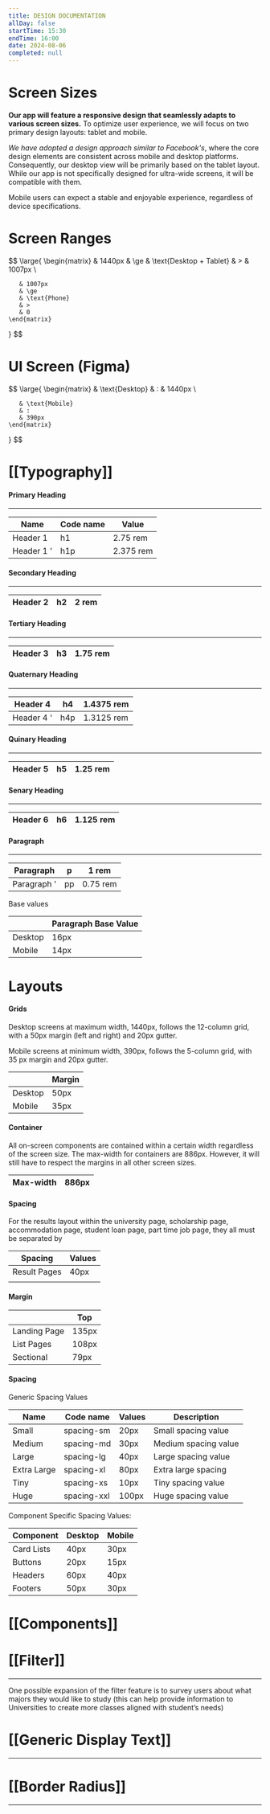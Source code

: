 ```yaml
---
title: DESIGN DOCUMENTATION
allDay: false
startTime: 15:30
endTime: 16:00
date: 2024-08-06
completed: null
---
```


# Screen Sizes

**Our app will feature a responsive design that seamlessly adapts to various screen sizes.** To optimize user experience, we will focus on two primary design layouts: tablet and mobile.

*We have adopted a design approach similar to Facebook's*, where the core design elements are consistent across mobile and desktop platforms. Consequently, our desktop view will be primarily based on the tablet layout. While our app is not specifically designed for ultra-wide screens, it will be compatible with them.

Mobile users can expect a stable and enjoyable experience, regardless of device specifications.



# Screen Ranges

$$
\large{
	\begin{matrix}
	   & 1440px
	   & \ge
	   & \text{Desktop + Tablet} 
	   & > 
	   & 1007px \\
	   
	   & 1007px  
	   & \ge 
	   & \text{Phone}
	   & >
	   & 0
	\end{matrix}
}
$$

# UI Screen (Figma)

$$
\large{
	\begin{matrix}
	   & \text{Desktop} 
	   & :
	   & 1440px \\
	   
	   & \text{Mobile}
	   & :
	   & 390px
	\end{matrix}
}
$$
# [[Typography]]


#### **Primary Heading**
---

| Name       | Code name | Value     |
| ---------- | --------- | --------- |
| Header 1   | h1        | 2.75 rem  |
| Header 1 ' | h1p       | 2.375 rem |

#### **Secondary Heading**
---

| Header 2 | h2  | 2 rem |
| -------- | --- | ----- |

#### **Tertiary Heading**
----

| Header 3 | h3        | 1.75 rem |
| -------- | --------- | -------- |
#### **Quaternary Heading**
---

| Header 4   | h4  | 1.4375 rem |
| ---------- | --- | ---------- |
| Header 4 ' | h4p | 1.3125 rem |

#### **Quinary Heading**
---

| Header 5 | h5  | 1.25 rem |
| -------- | --- | -------- |

#### **Senary Heading**
---

| Header 6 | h6  | 1.125 rem |
| -------- | --- | --------- |

#### **Paragraph**
---

| Paragraph   | p   | 1 rem    |
| ----------- | --- | -------- |
| Paragraph ' | pp  | 0.75 rem |

Base values

|         | Paragraph Base Value |
| ------- | -------------------- |
| Desktop | 16px                 |
| Mobile  | 14px                 |


# Layouts 

#### **Grids**

Desktop screens at maximum width, 1440px, follows the 12-column grid, with a 50px margin (left and right) and 20px gutter.

Mobile screens at minimum width, 390px, follows the 5-column grid, with 35 px margin and 20px gutter.

|         | **Margin** |
| ------- | ---------- |
| Desktop | 50px       |
| Mobile  | 35px       |

#### **Container**

All on-screen components are contained within a certain width regardless of the screen size. The max-width for containers are 886px. However, it will still have to respect the margins in all other screen sizes. 

| Max-width | 886px |
| --------- | ----- |

#### **Spacing** 

For the results layout within the university page, scholarship page, accommodation page, student loan page, part time job page, they all must be separated by 

| **Spacing**  | **Values** |
| ------------ | ---------- |
| Result Pages | 40px       |
|              |            |


#### **Margin**

|              | Top   |
| ------------ | ----- |
| Landing Page | 135px |
| List Pages   | 108px |
| Sectional    | 79px  |

#### **Spacing**

Generic Spacing Values

| Name        | Code name   | Values | Description          |
| ----------- | ----------- | ------ | -------------------- |
| Small       | spacing-sm  | 20px   | Small spacing value  |
| Medium      | spacing-md  | 30px   | Medium spacing value |
| Large       | spacing-lg  | 40px   | Large spacing value  |
| Extra Large | spacing-xl  | 80px   | Extra large spacing  |
| Tiny        | spacing-xs  | 10px   | Tiny spacing value   |
| Huge        | spacing-xxl | 100px  | Huge spacing value   |

Component Specific Spacing Values:

| Component  | Desktop | Mobile |
| ---------- | ------- | ------ |
| Card Lists | 40px    | 30px   |
| Buttons    | 20px    | 15px   |
| Headers    | 60px    | 40px   |
| Footers    | 50px    | 30px   |

# [[Components]]

# [[Filter]]
---
One possible expansion of the filter feature is to survey users about what majors they would like to study (this can help provide information to Universities to create more classes aligned with student’s needs)



# [[Generic Display Text]]
---





# [[Border Radius]]
---